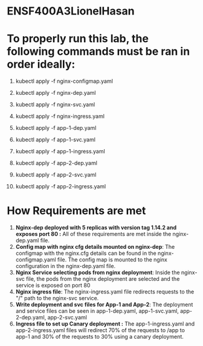 # ENSF400A3LionelHasan

# To properly run this lab, the following commands must be ran in order ideally:

1. kubectl apply -f nginx-configmap.yaml
2. kubectl apply -f nginx-dep.yaml
3. kubectl apply -f nginx-svc.yaml
4. kubectl apply -f nginx-ingress.yaml

5. kubectl apply -f app-1-dep.yaml
6. kubectl apply -f app-1-svc.yaml
7. kubectl apply -f app-1-ingress.yaml

8. kubectl apply -f app-2-dep.yaml
9. kubectl apply -f app-2-svc.yaml
10. kubectl apply -f app-2-ingress.yaml


# How Requirements are met

1. **Nginx-dep deployed with 5 replicas with version tag 1.14.2 and exposes port 80 :** All of these requirements are met inside the nginx-dep.yaml file.
2. **Config map with nginx cfg details mounted on nginx-dep**: The configmap with the nginx.cfg details can be found in the nginx-configmap.yaml file. The config map is mounted to the nginx configuration in the nginx-dep.yaml file. 
3. **Nginx Service selecting pods from nginx deployment**: Inside the nginx-svc file, the pods from the nginx deployment are selected and the service is exposed on port 80
4. **Nginx ingress file**: The nginx-ingress.yaml file redirects requests to the "/" path to the nginx-svc service.
5. **Write deployment and svc files for App-1 and App-2**: The deployment and service files can be seen in app-1-dep.yaml, app-1-svc.yaml, app-2-dep.yaml, app-2-svc.yaml 
6. **Ingress file to set up Canary deployment :** The app-1-ingress.yaml and app-2-ingress.yaml files will redirect 70% of the requests to /app to app-1 and 30% of the requests to 30% using a canary deployment. 